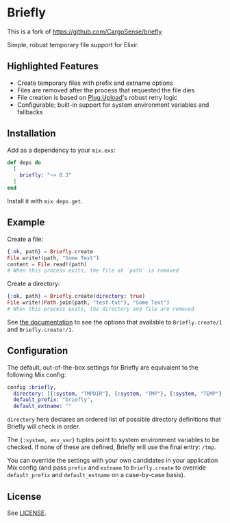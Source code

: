 Briefly
=======

This is a fork of https://github.com/CargoSense/briefly

Simple, robust temporary file support for Elixir.

## Highlighted Features

* Create temporary files with prefix and extname options
* Files are removed after the process that requested the file dies
* File creation is based on [Plug.Upload](http://hexdocs.pm/plug/Plug.Upload.html)'s robust retry logic
* Configurable; built-in support for system environment variables and fallbacks

## Installation

Add as a dependency to your `mix.exs`:

```elixir
def deps do
  [
    briefly: "~> 0.3"
  ]
end
```


Install it with `mix deps.get`.

## Example

Create a file:

```elixir
{:ok, path} = Briefly.create
File.write!(path, "Some Text")
content = File.read!(path)
# When this process exits, the file at `path` is removed
```

Create a directory:

```elixir
{:ok, path} = Briefly.create(directory: true)
File.write!(Path.join(path, "test.txt"), "Some Text")
# When this process exits, the directory and file are removed
```

See [the documentation](http://hexdocs.pm/briefly/Briefly.html#create/1) to see
the options that available to `Briefly.create/1` and `Briefly.create!/1`.

## Configuration

The default, out-of-the-box settings for Briefly are equivalent to the
following Mix config:

```elixir
config :briefly,
  directory: [{:system, "TMPDIR"}, {:system, "TMP"}, {:system, "TEMP"}, "/tmp"],
  default_prefix: "briefly",
  default_extname: ""
  ```

`directory` here declares an ordered list of possible directory definitions that Briefly will check in order.

The `{:system, env_var}` tuples point to system environment variables to be checked. If none of these are defined, Briefly will use the final entry: `/tmp`.

You can override the settings with your own candidates in your application Mix
config (and pass `prefix` and `extname` to `Briefly.create` to override
`default_prefix` and `default_extname` on a case-by-case basis).

## License

See [LICENSE](./LICENSE).
